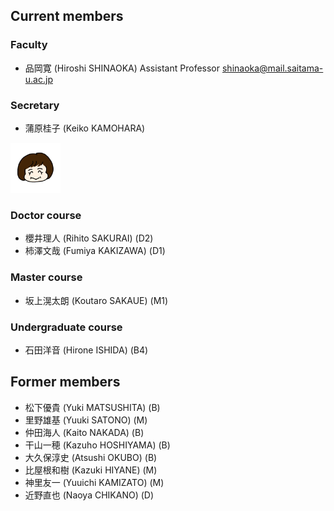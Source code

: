 ## Current members


### Faculty

* 品岡寛 (Hiroshi SHINAOKA) Assistant Professor [shinaoka@mail.saitama-u.ac.jp](<mailto:shinaoka@mail.saitama-u.ac.jp>)

### Secretary

* 蒲原桂子 (Keiko KAMOHARA)<br>
<img src="kamohara.png"  width="80px">

### Doctor course
* 櫻井理人 (Rihito SAKURAI) (D2)
* 柿澤文哉 (Fumiya KAKIZAWA) (D1)

### Master course
* 坂上滉太朗 (Koutaro SAKAUE) (M1)

### Undergraduate course
* 石田洋音 (Hirone ISHIDA) (B4)

## Former members

* 松下優貴 (Yuki MATSUSHITA) (B)
* 里野雄基 (Yuuki SATONO) (M)
* 仲田海人 (Kaito NAKADA) (B)
* 干山一穂 (Kazuho HOSHIYAMA) (B)
* 大久保淳史 (Atsushi OKUBO) (B)
* 比屋根和樹 (Kazuki HIYANE) (M)
* 神里友一 (Yuuichi KAMIZATO) (M)
* 近野直也 (Naoya CHIKANO) (D)